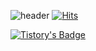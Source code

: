 ![header](https://capsule-render.vercel.app/api?type=cylinder&color=e3eddd&text=Hey!%20I'm%20Minjoo&fontColor=302936&fontSize=40&fontWeight=100)
[![Hits](https://hits.seeyoufarm.com/api/count/incr/badge.svg?url=https%3A%2F%2Fgithub.com%2Fkimmingju&count_bg=%23DBDBDB&title_bg=%23CAC2F3&icon=&icon_color=%23E7E7E7&title=hits&edge_flat=false)](https://hits.seeyoufarm.com)


[![Tistory's Badge](https://github-readme-tistory-card.vercel.app/api/badge?name=Tistory)](https://blogger8342.tistory.com/)

